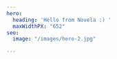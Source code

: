 ```yaml
---
hero:
  heading: 'Hello from Novela :) '
  maxWidthPX: "652"
seo:
  image: "/images/hero-2.jpg"

---
```


